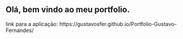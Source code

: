 ## Olá, bem vindo ao meu portfolio.

<p>
  link para a aplicação: https://gustavosfer.github.io/Portfolio-Gustavo-Fernandes/
</p>